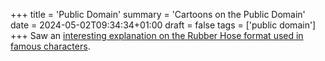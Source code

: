 +++
title = 'Public Domain'
summary = 'Cartoons on the Public Domain'
date = 2024-05-02T09:34:34+01:00
draft = false
tags = ['public domain']
+++
Saw an [interesting explanation on the Rubber Hose format used in famous characters](https://www.youtube.com/watch?v=uyzeP77LZ90). 
